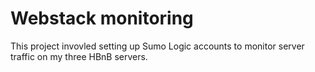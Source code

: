 # Webstack monitoring

This project invovled setting up Sumo Logic accounts to monitor server traffic
on my three HBnB servers.


